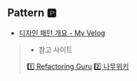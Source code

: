 ## Pattern 🅿️

+ [디자인 패턴 개요 - My Velog](https://velog.io/@jaepal/%EB%94%94%EC%9E%90%EC%9D%B8-%ED%8C%A8%ED%84%B4%EC%9D%B4%EB%9E%80)


> + 참고 사이트
> 
> [1️⃣ Refactoring Guru](https://refactoring.guru/)
> [2️⃣ 나무위키](https://namu.wiki/w/%EB%94%94%EC%9E%90%EC%9D%B8%20%ED%8C%A8%ED%84%B4)